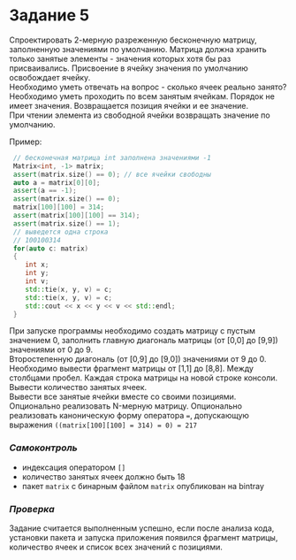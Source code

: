 # Задание 5
Спроектировать 2-мерную разреженную бесконечную матрицу, заполненную значениями по
умолчанию. Матрица должна хранить только занятые элементы - значения которых хотя бы раз
присваивались. Присвоение в ячейку значения по умолчанию освобождает ячейку. <br>
Необходимо уметь отвечать на вопрос - сколько ячеек реально занято? <br>
Необходимо уметь проходить по всем занятым ячейкам. Порядок не имеет значения. Возвращается
позиция ячейки и ее значение.<br>
При чтении элемента из свободной ячейки возвращать значение по умолчанию. <br>

Пример:
```cpp
 // бесконечная матрица int заполнена значениями -1
 Matrix<int, -1> matrix;
 assert(matrix.size() == 0); // все ячейки свободны
 auto a = matrix[0][0];
 assert(a == -1);
 assert(matrix.size() == 0);
 matrix[100][100] = 314;
 assert(matrix[100][100] == 314);
 assert(matrix.size() == 1);
 // выведется одна строка
 // 100100314
 for(auto c: matrix)
 {
    int x;
    int y;
    int v;
    std::tie(x, y, v) = c;
    std::tie(x, y, v) = c;
    std::cout << x << y << v << std::endl;
 }
 ```
При запуске программы необходимо создать матрицу с пустым значением 0, заполнить главную
диагональ матрицы (от [0,0] до [9,9]) значениями от 0 до 9. <br>
Второстепенную диагональ (от [0,9] до [9,0]) значениями от 9 до 0. <br>
Необходимо вывести фрагмент матрицы от [1,1] до [8,8]. Между столбцами пробел. Каждая строка
матрицы на новой строке консоли. <br>
Вывести количество занятых ячеек. <br>
Вывести все занятые ячейки вместе со своими позициями. <br>
Опционально реализовать N-мерную матрицу.
Опционально реализовать каноническую форму оператора `=`, допускающую выражения
`((matrix[100][100] = 314) = 0) = 217`

### <i>Самоконтроль</i>
- индексация оператором `[]`
- количество занятых ячеек должно быть 18
- пакет `matrix` с бинарным файлом `matrix` опубликован на bintray
### <i>Проверка</i>
Задание считается выполненным успешно, если после анализа кода, установки пакета и запуска приложения появился фрагмент матрицы, количество ячеек и список всех значений с позициями.
